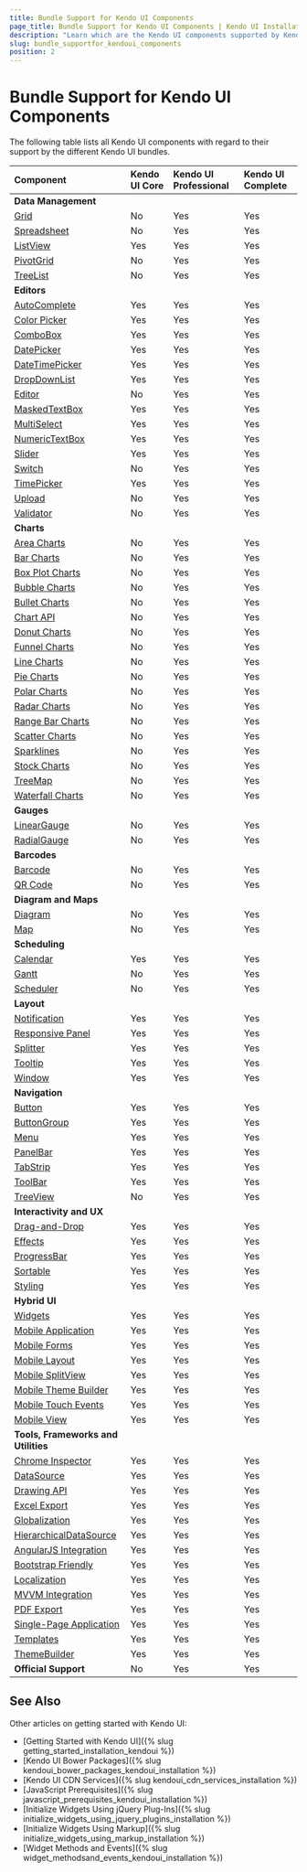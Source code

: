 ```yaml
---
title: Bundle Support for Kendo UI Components
page_title: Bundle Support for Kendo UI Components | Kendo UI Installation
description: "Learn which are the Kendo UI components supported by Kendo UI Core, Kendo UI Professional, UI for ASP .NET MVC, UI for JSP, and UI for PHP."
slug: bundle_supportfor_kendoui_components
position: 2
---
```


# Bundle Support for Kendo UI Components

The following table lists all Kendo UI components with regard to their support by the different Kendo UI bundles.

| Component             | Kendo UI Core     | Kendo UI Professional     | Kendo UI Complete         |
| :---                  | :---              | :---                      | :---                      |
| **Data Management**       |
| [Grid](http://demos.telerik.com/kendo-ui/grid/index)                  | No  | Yes | Yes           |
| [Spreadsheet](http://demos.telerik.com/kendo-ui/spreadsheet/index)    | No  | Yes | Yes           |
| [ListView](http://demos.telerik.com/kendo-ui/listview/index)          | Yes | Yes | Yes           |
| [PivotGrid](http://demos.telerik.com/kendo-ui/pivotgrid/index)        | No  | Yes | Yes           |
| [TreeList](http://demos.telerik.com/kendo-ui/treelist/index)          | No  | Yes | Yes           |
| **Editors**               |
| [AutoComplete](http://demos.telerik.com/kendo-ui/autocomplete/index)  | Yes | Yes | Yes           |
| [Color Picker](http://demos.telerik.com/kendo-ui/colorpicker/index)   | Yes | Yes | Yes           |
| [ComboBox](http://demos.telerik.com/kendo-ui/combobox/index)          | Yes | Yes | Yes           |
| [DatePicker](http://demos.telerik.com/kendo-ui/datepicker/index)      | Yes | Yes | Yes           |
| [DateTimePicker](http://demos.telerik.com/kendo-ui/datetimepicker/index) | Yes | Yes | Yes        |
| [DropDownList](http://demos.telerik.com/kendo-ui/dropdownlist/index)  | Yes | Yes | Yes           |
| [Editor](http://demos.telerik.com/kendo-ui/editor/index)              | No  | Yes | Yes           |
| [MaskedTextBox](http://demos.telerik.com/kendo-ui/maskedtextbox/index)| Yes | Yes | Yes           |
| [MultiSelect](http://demos.telerik.com/kendo-ui/multiselect/index)    | Yes | Yes | Yes           |
| [NumericTextBox](http://demos.telerik.com/kendo-ui/numerictextbox/index) | Yes | Yes | Yes        |
| [Slider](http://demos.telerik.com/kendo-ui/slider/index)              | Yes| Yes | Yes            |
| [Switch](http://demos.telerik.com/kendo-ui/switch/index)              | No  | Yes | Yes           |
| [TimePicker](http://demos.telerik.com/kendo-ui/timepicker/index)      | Yes | Yes | Yes           |
| [Upload](http://demos.telerik.com/kendo-ui/upload/index)              | No  | Yes | Yes           |
| [Validator](http://demos.telerik.com/kendo-ui/validator/index)        | No  | Yes | Yes           |
| **Charts**                |
| [Area Charts](http://demos.telerik.com/kendo-ui/area-charts/index)    | No | Yes | Yes            |
| [Bar Charts](http://demos.telerik.com/kendo-ui/bar-charts/index)      | No | Yes | Yes            |
| [Box Plot Charts](http://demos.telerik.com/kendo-ui/box-plot-charts/index) | No | Yes | Yes       |
| [Bubble Charts](http://demos.telerik.com/kendo-ui/bubble-charts/index)| No | Yes | Yes            |
| [Bullet Charts](http://demos.telerik.com/kendo-ui/bullet-charts/index)| No | Yes | Yes            |
| [Chart API](http://demos.telerik.com/kendo-ui/chart-api/index)        | No | Yes | Yes            |
| [Donut Charts](http://demos.telerik.com/kendo-ui/donut-charts/index)  | No | Yes | Yes            |
| [Funnel Charts](http://demos.telerik.com/kendo-ui/funnel-charts/index)| No | Yes | Yes            |
| [Line Charts](http://demos.telerik.com/kendo-ui/line-charts/index)    | No | Yes | Yes            |
| [Pie Charts](http://demos.telerik.com/kendo-ui/pie-charts/index)      | No | Yes | Yes            |
| [Polar Charts](http://demos.telerik.com/kendo-ui/polar-charts/index)  | No | Yes | Yes            |
| [Radar Charts](http://demos.telerik.com/kendo-ui/radar-charts/index)  | No | Yes | Yes            |
| [Range Bar Charts](http://demos.telerik.com/kendo-ui/range-bar-charts/index) | No | Yes | Yes     |
| [Scatter Charts](http://demos.telerik.com/kendo-ui/scatter-charts/index) | No | Yes | Yes         |
| [Sparklines](http://demos.telerik.com/kendo-ui/sparklines/index)      | No | Yes | Yes            |
| [Stock Charts](http://demos.telerik.com/kendo-ui/financial/index)     | No | Yes | Yes            |
| [TreeMap](http://demos.telerik.com/kendo-ui/treemap/index)            | No | Yes | Yes            |
| [Waterfall Charts](http://demos.telerik.com/kendo-ui/waterfall-charts/index) | No | Yes | Yes     |
| **Gauges**                |
| [LinearGauge](http://demos.telerik.com/kendo-ui/linear-gauge/index)   | No | Yes | Yes            |
| [RadialGauge](http://demos.telerik.com/kendo-ui/radial-gauge/index)   | No | Yes | Yes            |
| **Barcodes**              |
| [Barcode](http://demos.telerik.com/kendo-ui/barcode/index)            | No | Yes | Yes            |
| [QR Code](http://demos.telerik.com/kendo-ui/qrcode/index)             | No | Yes | Yes            |
| **Diagram and Maps**      |
| [Diagram](http://demos.telerik.com/kendo-ui/diagram/index)            | No | Yes | Yes            |
| [Map](http://demos.telerik.com/kendo-ui/map/index)                    | No | Yes | Yes            |
| **Scheduling**            |
| [Calendar](http://demos.telerik.com/kendo-ui/calendar/index)          | Yes | Yes | Yes           |
| [Gantt](http://demos.telerik.com/kendo-ui/gantt/index)                | No  | Yes | Yes           |
| [Scheduler](http://demos.telerik.com/kendo-ui/scheduler/index)        | No  | Yes | Yes           |
| **Layout**                |
| [Notification](http://demos.telerik.com/kendo-ui/notification/index)  | Yes | Yes | Yes           |
| [Responsive Panel](http://demos.telerik.com/kendo-ui/responsive-panel/index)| Yes | Yes | Yes     |
| [Splitter](http://demos.telerik.com/kendo-ui/splitter/index)          | Yes| Yes | Yes            |
| [Tooltip](http://demos.telerik.com/kendo-ui/tooltip/index)            | Yes | Yes | Yes           |
| [Window](http://demos.telerik.com/kendo-ui/window/index)              | Yes | Yes | Yes           |
| **Navigation**            |
| [Button](http://demos.telerik.com/kendo-ui/button/index)              | Yes | Yes | Yes           |
| [ButtonGroup](http://demos.telerik.com/kendo-ui/buttongroup/index)    | Yes | Yes | Yes           |
| [Menu](http://demos.telerik.com/kendo-ui/menu/index)                  | Yes | Yes | Yes           |
| [PanelBar](http://demos.telerik.com/kendo-ui/panelbar/index)          | Yes | Yes | Yes           |
| [TabStrip](http://demos.telerik.com/kendo-ui/tabstrip/index)          | Yes | Yes | Yes           |
| [ToolBar](http://demos.telerik.com/kendo-ui/toolbar/index)            | Yes | Yes | Yes           |
| [TreeView](http://demos.telerik.com/kendo-ui/treeview/index)          | No  | Yes | Yes           |
| **Interactivity and UX**  |
| [Drag-and-Drop](http://demos.telerik.com/kendo-ui/dragdrop/index)     | Yes | Yes | Yes           |
| [Effects](http://demos.telerik.com/kendo-ui/fx/expand)                | Yes | Yes | Yes           |
| [ProgressBar](http://demos.telerik.com/kendo-ui/progressbar/index)    | Yes | Yes | Yes           |
| [Sortable](http://demos.telerik.com/kendo-ui/sortable/index)          | Yes | Yes | Yes           |
| [Styling](http://demos.telerik.com/kendo-ui/styling/index)            | Yes | Yes | Yes           |
| **Hybrid UI**     |
| [Widgets](http://demos.telerik.com/kendo-ui/m/index)                  | Yes | Yes | Yes           |
| [Mobile Application](http://demos.telerik.com/kendo-ui/m/index)       | Yes | Yes | Yes           |
| [Mobile Forms](http://demos.telerik.com/kendo-ui/m/index)             | Yes | Yes | Yes           |
| [Mobile Layout](http://demos.telerik.com/kendo-ui/m/index)            | Yes | Yes | Yes           |
| [Mobile SplitView](http://demos.telerik.com/kendo-ui/m/index)         | Yes | Yes | Yes           |
| [Mobile Theme Builder](http://demos.telerik.com/kendo-ui/mobilethemebuilder)| Yes | Yes | Yes     |
| [Mobile Touch Events](http://demos.telerik.com/kendo-ui/m/index)      | Yes | Yes | Yes           |
| [Mobile View](http://demos.telerik.com/kendo-ui/m/index)              | Yes | Yes | Yes           |
| **Tools, Frameworks and Utilities**   |
| [Chrome Inspector](https://chrome.google.com/webstore/category/apps)  | Yes   | Yes | Yes         |
| [DataSource](http://demos.telerik.com/kendo-ui/datasource/index)      | Yes   | Yes | Yes         |
| [Drawing API](http://demos.telerik.com/kendo-ui/drawing/index)        | Yes | Yes | Yes           |
| [Excel Export](http://docs.telerik.com/kendo-ui/framework/excel/introduction) | Yes | Yes | Yes   |
| [Globalization](http://demos.telerik.com/kendo-ui/globalization/index)| Yes   | Yes | Yes |
| [HierarchicalDataSource](http://docs.telerik.com/kendo-ui/framework/hierarchicaldatasource/overview) | Yes | Yes | Yes |
| [AngularJS Integration](http://demos.telerik.com/kendo-ui/integration/index)| Yes | Yes | Yes     |
| [Bootstrap Friendly](http://demos.telerik.com/kendo-ui/integration/bootstrap)| Yes | Yes | Yes    |
| [Localization](http://docs.telerik.com/kendo-ui/framework/localization/overview) | Yes | Yes | Yes|
| [MVVM Integration](http://demos.telerik.com/kendo-ui/mvvm/index)      | Yes | Yes | Yes           |
| [PDF Export](http://demos.telerik.com/kendo-ui/pdf-export/index)      | Yes | Yes | Yes           |
| [Single-Page Application](http://demos.telerik.com/kendo-ui/spa/index)| Yes | Yes | Yes           |
| [Templates](http://demos.telerik.com/kendo-ui/templates/index)        | Yes | Yes | Yes           |
| [ThemeBuilder](http://demos.telerik.com/kendo-ui/themebuilder)        | Yes | Yes | Yes           |
| **Official Support**                                                  | No  | Yes | Yes           |

## See Also

Other articles on getting started with Kendo UI:

* [Getting Started with Kendo UI]({% slug getting_started_installation_kendoui %})
* [Kendo UI Bower Packages]({% slug kendoui_bower_packages_kendoui_installation %})
* [Kendo UI CDN Services]({% slug kendoui_cdn_services_installation %})
* [JavaScript Prerequisites]({% slug javascript_prerequisites_kendoui_installation %})
* [Initialize Widgets Using jQuery Plug-Ins]({% slug initialize_widgets_using_jquery_plugins_installation %})
* [Initialize Widgets Using Markup]({% slug initialize_widgets_using_markup_installation %})
* [Widget Methods and Events]({% slug widget_methodsand_events_kendoui_installation %})